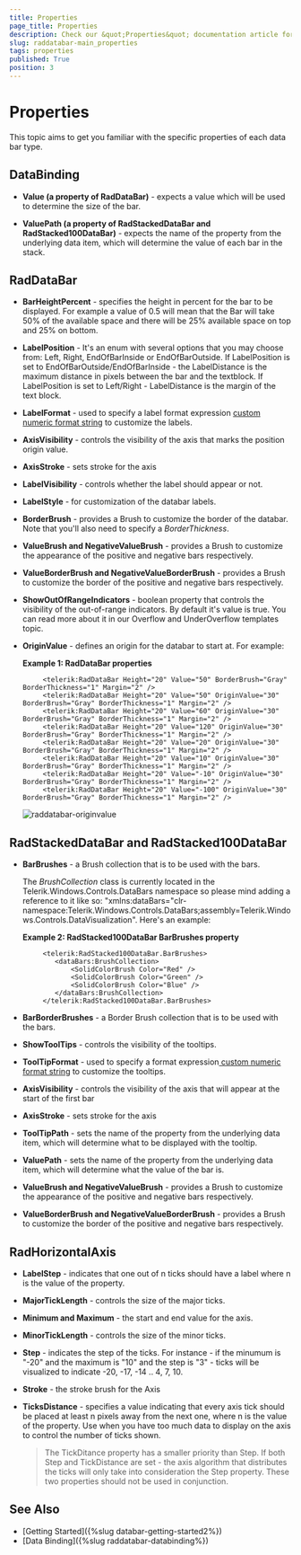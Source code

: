 ```yaml
---
title: Properties
page_title: Properties
description: Check our &quot;Properties&quot; documentation article for the RadDataBar {{ site.framework_name }} control.
slug: raddatabar-main_properties
tags: properties
published: True
position: 3
---
```


# Properties

This topic aims to get you familiar with the specific properties of each data bar type.

## DataBinding

* __Value (a property of RadDataBar)__ - expects a value which will be used to determine the size of the bar.

* __ValuePath (a property of RadStackedDataBar and RadStacked100DataBar)__ - expects the name of the property from the underlying data item, which will determine the value of each bar in the stack.

## RadDataBar

* __BarHeightPercent__ - specifies the height in percent for the bar to be displayed. For example a value of 0.5 will mean that the Bar will take 50% of the available space and there will be 25% available space on top and 25% on bottom.

* __LabelPosition__ - It's an enum with several options that you may choose from: Left, Right, EndOfBarInside or EndOfBarOutside. If LabelPosition is set to EndOfBarOutside/EndOfBarInside - the LabelDistance is the maximum distance in pixels between the bar and the textblock. If LabelPosition is set to Left/Right - LabelDistance is the margin of the text block.          

* __LabelFormat__ - used to specify a label format expression [custom numeric format string](http://msdn.microsoft.com/en-us/library/0c899ak8.aspx) to customize the labels.

* __AxisVisibility__ - controls the visibility of the axis that marks the position origin value.

* __AxisStroke__ - sets stroke for the axis

* __LabelVisibility__ - controls whether the label should appear or not.

* __LabelStyle__ - for customization of the databar labels.

* __BorderBrush__ - provides a Brush to customize the border of the databar. Note that you'll also need to specify a *BorderThickness*.

* __ValueBrush and NegativeValueBrush__ - provides a Brush to customize the appearance of the positive and negative bars respectively.

* __ValueBorderBrush and NegativeValueBorderBrush__ - provides a Brush to customize the border of the positive and negative bars respectively.

* __ShowOutOfRangeIndicators__ - boolean property that controls the visibility of the out-of-range indicators. By default it's value is true. You can read more about it in our Overflow and UnderOverflow templates topic.

* __OriginValue__ - defines an origin for the databar to start at. For example:           

	__Example 1: RadDataBar properties__

	```XAML
		 <telerik:RadDataBar Height="20" Value="50" BorderBrush="Gray" BorderThickness="1" Margin="2" />
		 <telerik:RadDataBar Height="20" Value="50" OriginValue="30" BorderBrush="Gray" BorderThickness="1" Margin="2" />
		 <telerik:RadDataBar Height="20" Value="60" OriginValue="30" BorderBrush="Gray" BorderThickness="1" Margin="2" />
		 <telerik:RadDataBar Height="20" Value="120" OriginValue="30" BorderBrush="Gray" BorderThickness="1" Margin="2" />
		 <telerik:RadDataBar Height="20" Value="20" OriginValue="30" BorderBrush="Gray" BorderThickness="1" Margin="2" />
		 <telerik:RadDataBar Height="20" Value="10" OriginValue="30" BorderBrush="Gray" BorderThickness="1" Margin="2" />
		 <telerik:RadDataBar Height="20" Value="-10" OriginValue="30" BorderBrush="Gray" BorderThickness="1" Margin="2" />
		 <telerik:RadDataBar Height="20" Value="-100" OriginValue="30" BorderBrush="Gray" BorderThickness="1" Margin="2" />
	```

	![raddatabar-originvalue](images/raddatabar-originvalue.PNG)

## RadStackedDataBar and RadStacked100DataBar

* __BarBrushes__ - a Brush collection that is to be used with the bars.          

	The *BrushCollection* class is currently located in the Telerik.Windows.Controls.DataBars namespace so please mind adding a reference to it like so: "xmlns:dataBars="clr-namespace:Telerik.Windows.Controls.DataBars;assembly=Telerik.Windows.Controls.DataVisualization". Here's an example:

	__Example 2: RadStacked100DataBar BarBrushes property__

	```XAML
		 <telerik:RadStacked100DataBar.BarBrushes>
			<dataBars:BrushCollection>
				<SolidColorBrush Color="Red" />
				<SolidColorBrush Color="Green" />
				<SolidColorBrush Color="Blue" />
			</dataBars:BrushCollection>
		 </telerik:RadStacked100DataBar.BarBrushes>
	```

* __BarBorderBrushes__ - a Border Brush collection that is to be used with the bars.

* __ShowToolTips__ - controls the visibility of the tooltips.

* __ToolTipFormat__ - used to specify a format expression[ custom numeric format string](http://msdn.microsoft.com/en-us/library/0c899ak8.aspx) to customize the tooltips.

* __AxisVisibility__ - controls the visibility of the axis that will appear at the start of the first bar

* __AxisStroke__ - sets stroke for the axis

* __ToolTipPath__ - sets the name of the property from the underlying data item, which will determine what to be displayed with the tooltip.

* __ValuePath__ - sets the name of the property from the underlying data item, which will determine what the value of the bar is.

* __ValueBrush and NegativeValueBrush__ - provides a Brush to customize the appearance of the positive and negative bars respectively.

* __ValueBorderBrush and NegativeValueBorderBrush__ - provides a Brush to customize the border of the positive and negative bars respectively.

## RadHorizontalAxis

* __LabelStep__ - indicates that one out of n ticks should have a label where n is the value of the property.

* __MajorTickLength__ - controls the size of the major ticks.

* __Minimum and Maximum__ - the start and end value for the axis.

* __MinorTickLength__ - controls the size of the minor ticks.

* __Step__ - indicates the step of the ticks. For instance - if the minumum is "-20" and the maximum is "10" and the step is "3" - ticks will be visualized to indicate -20, -17, -14 .. 4, 7, 10.

* __Stroke__ - the stroke brush for the Axis

* __TicksDistance__ - specifies a value indicating that every axis tick should be placed at least n pixels away from the next one, where n is the value of the property. Use when you have too much data to display on the axis to control the number of ticks shown. 

	>The TickDitance property has a smaller priority than Step. If both Step and TickDistance are set - the axis algorithm that distributes the ticks will only take into consideration the Step property. These two properties should not be used in conjunction.

## See Also

* [Getting Started]({%slug databar-getting-started2%})
* [Data Binding]({%slug raddatabar-databinding%})